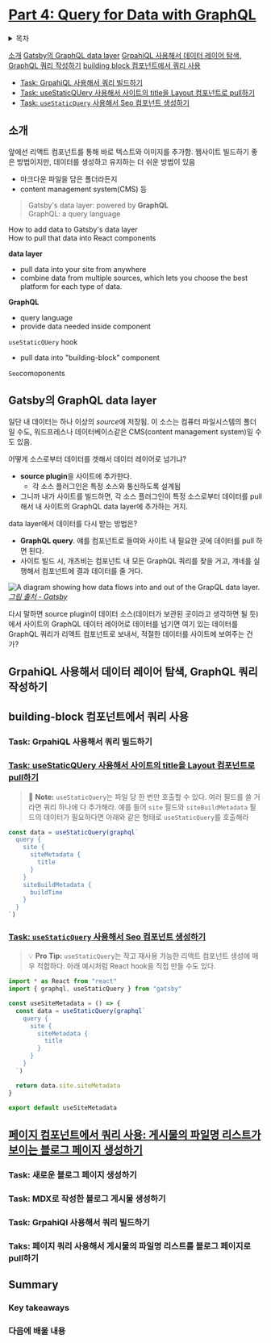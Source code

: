 # [Part 4: Query for Data with GraphQL](https://www.gatsbyjs.com/docs/tutorial/part-4/)

<details><summary>목차</summary>
<p>



</p>
</details>

[소개](#소개)
[Gatsby의 GraphQL data layer](#gatsby의-graphql-data-layer)
[GrpahiQL 사용해서 데이터 레이어 탐색, GraphQL 쿼리 작성하기](#grpahiql-사용해서-데이터-레이어-탐색-graphql-쿼리-작성하기)
[building block 컴포넌트에서 쿼리 사용](#building-block-컴포넌트에서-쿼리-사용)
- [Task: GrpahiQL 사용해서 쿼리 빌드하기](#task-grpahiql-사용해서-쿼리-빌드하기)
- [Task: useStaticQUery 사용해서 사이트의 title을 Layout 컴포넌트로 pull하기](#task-usestaticquery-사용해서-사이트의-title을-layout-컴포넌트로-pull하기)
- [Task: `useStaticQuery` 사용해서 Seo 컴포넌트 생성하기](#task-usestaticquery-사용해서-seo-컴포넌트-생성하기)




## 소개
앞에선 리액트 컴포넌트를 통해 바로 텍스트와 이미지를 추가함. 웹사이트 빌드하기 좋은 방법이지만, 데이터를 생성하고 유지하는 더 쉬운 방법이 있음
- 마크다운 파일을 담은 폴더라든지
- content management system(CMS) 등


> Gatsby's data layer: powered by **GraphQL**  
> GraphQL: a query language 

How to add data to Gatsby's data layer  
How to pull that data into React components

**data layer**
- pull data into your site from anywhere
- combine data from multiple sources, which lets you choose the best platform for each type of data.

**GraphQL**
- query language 
- provide data needed inside component

`useStaticQUery` hook
- pull data into "building-block" component

`Seo`comoponents

## Gatsby의 GraphQL data layer

일단 내 데이터는 하나 이상의 *source*에 저장됨. 이 소스는 컴퓨터 파일시스템의 폴더일 수도, 워드프레스나 데이터베이스같은 CMS(content management system)일 수도 있음.

어떻게 소스로부터 데이터를 겟해서 데이터 레이어로 넘기냐?
- **source plugin**을 사이트에 추가한다.
  - 각 소스 플러그인은 특정 소스와 통신하도록 설계됨
- 그니까 내가 사이트를 빌드하면, 각 소스 플러그인이 특정 소스로부터 데이터를 pull해서 내 사이트의 GraphQL data layer에 추가하는 거지.
 
data layer에서 데이터를 다시 받는 방법은?
- **GraphQL query**. 얘를 컴포넌트로 들여와 사이트 내 필요한 곳에 데이터를 pull 하면 된다.
- 사이트 빌드 시, 개츠비는 컴포넌트 내 모든 GraphQL 쿼리를 찾을 거고, 걔네를 실행해서 컴포넌트에 결과 데이터를 줄 거다. 


![A diagram showing how data flows into and out of the GrapQL data layer.](https://www.gatsbyjs.com/static/e45422900475b86807bc002fb6863b85/10d53/data-layer.png)
[*그림 출처 - Gatsby*](https://www.gatsbyjs.com/docs/tutorial/part-4/)


다시 말하면 source plugin이 데이터 소스(데이터가 보관된 곳이라고 생각하면 될 듯)에서 사이트의 GraphQL 데이터 레이어로 데이터를 넘기면 여기 있는 데이터를 GraphQL 쿼리가 리액트 컴포넌트로 보내서, 적절한 데이터를 사이트에 보여주는 건가?

## GrpahiQL 사용해서 데이터 레이어 탐색, GraphQL 쿼리 작성하기

## building-block 컴포넌트에서 쿼리 사용

### Task: GrpahiQL 사용해서 쿼리 빌드하기

### [Task: useStaticQUery 사용해서 사이트의 title을 Layout 컴포넌트로 pull하기](https://www.gatsbyjs.com/docs/tutorial/part-4/#task-use-usestaticquery-to-pull-the-site-title-into-the-layout-component)

> :memo: **Note:** `useStaticQuery`는 파일 당 한 번만 호출할 수 있다. 여러 필드를 쓸 거라면 쿼리 하나에 다 추가해라. 예를 들어 `site` 필드와 `siteBuildMetadata` 필드의 데이터가 필요하다면 아래와 같은 형태로 `useStaticQuery`를 호출해라
```js
const data = useStaticQuery(graphql`
  query {
    site {
      siteMetadata {
        title
      }
    }
    siteBuildMetadata {
      buildTime
    }
  }
`)
```

### [Task: `useStaticQuery` 사용해서 Seo 컴포넌트 생성하기](https://www.gatsbyjs.com/docs/tutorial/part-4/#task-use-usestaticquery-to-create-an-seo-component)

> :bulb: **Pro Tip:** `useStaticQuery`는 작고 재사용 가능한 리액트 컴포넌트 생성에 매우 적합하다. 아래 예시처럼 React hook을 직접 만들 수도 있다.
```js
import * as React from "react"
import { graphql, useStaticQuery } from "gatsby"

const useSiteMetadata = () => {
  const data = useStaticQuery(graphql`
    query {
      site {
        siteMetadata {
          title
        }
      }
    }
  `)

  return data.site.siteMetadata
}

export default useSiteMetadata
```

## [페이지 컴포넌트에서 쿼리 사용: 게시물의 파일명 리스트가 보이는 블로그 페이지 생성하기](https://www.gatsbyjs.com/docs/tutorial/part-4/#queries-in-page-components-create-a-blog-page-with-a-list-of-post-filenames)

### Task: 새로운 블로그 페이지 생성하기

### Task: MDX로 작성한 블로그 게시물 생성하기

### Task: GrpahiQl 사용해서 쿼리 빌드하기

### Taks: 페이지 쿼리 사용해서 게시물의 파일명 리스트를 블로그 페이지로 pull하기

## Summary
### Key takeaways
### 다음에 배울 내용
